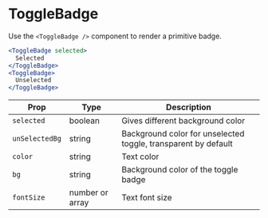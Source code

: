 
# ToggleBadge

Use the `<ToggleBadge />` component to render a primitive badge.

```.jsx
<ToggleBadge selected>
  Selected
</ToggleBadge>
<ToggleBadge>
  Unselected
</ToggleBadge>
```

Prop | Type | Description
---|---|---
`selected` | boolean | Gives different background color
`unSelectedBg` | string | Background color for unselected toggle, transparent by default
`color` | string | Text color
`bg` | string | Background color of the toggle badge
`fontSize` | number or array | Text font size
